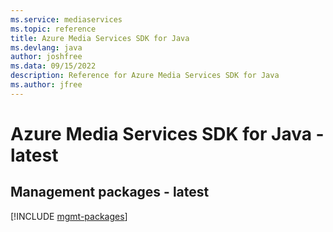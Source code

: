 ```yaml
---
ms.service: mediaservices
ms.topic: reference
title: Azure Media Services SDK for Java
ms.devlang: java
author: joshfree
ms.data: 09/15/2022
description: Reference for Azure Media Services SDK for Java
ms.author: jfree
---
```

# Azure Media Services SDK for Java - latest

## Management packages - latest
[!INCLUDE [mgmt-packages](media-services-mgmt-index.md)]
